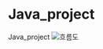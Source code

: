 # Java_project
Java_project
![흐름도](https://github.com/user-attachments/assets/6385d881-b8fb-4de2-8b70-d8df43971411)
